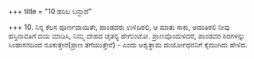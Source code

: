 +++
title = "10 ಹರಿಬ ಬನ್ದುದೆ"

+++
10. ನಿನ್ನ ಕೆಲಸ ಪೂರ್ಣವಾಯಿತೇ, ಪಾಂಡವರು ಉಳಿದಿರಲಿ, ಆ ಮಾತು ಸಾಕು, ಅದಂತಿರಲಿ ನೀವು ಹಸ್ತಿನಾವತಿಗೆ ದಯ ಮಾಡಿಸಿ, ನಿಮ್ಮ ದೇಹದ ಚೈತನ್ಯ ಹೇಗುಂಟೋ. ಪ್ರಾಣವೊಂದುಳಿದರೆ, ಪಾಂಡವರ ಶಿರಗಳನ್ನು ಸಿಂಹಾಸನದಿಂದ ನೂಕುತ್ತೇನೆ(ಪ್ರಾಣ ತೆಗೆಯುತ್ತೇನೆ) - ಎಂದು ಅಶ್ವತ್ಥಾಮ ದುರ್ಯೋಧನನಿಗೆ ಕೈಮುಗಿದು ಹೇಳಿದ.